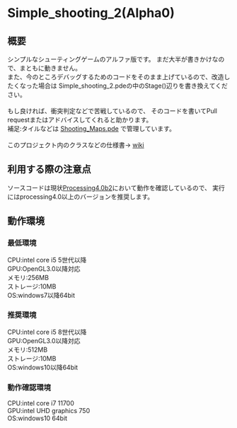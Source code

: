# Simple_shooting_2(Alpha0)
## 概要
シンプルなシューティングゲームのアルファ版です。
まだ大半が書きかけなので、まともに動きません。<br>
また、今のところデバッグするためのコードをそのまま上げているので、改造したくなった場合は
Simple_shooting_2.pdeの中のStage()辺りを書き換えてください。<br><br>
もし良ければ、衝突判定などで苦戦しているので、
そのコードを書いてPull requestまたはアドバイスしてくれると助かります。<br>
補足:タイルなどは
[Shooting_Maps.pde](https://github.com/0b1001100/Simple_shooting_2/blob/master/Shooting_Maps.pde)
で管理しています。<br><br>
このプロジェクト内のクラスなどの仕様書→
[wiki](https://github.com/0b1001100/Simple_shooting_2/wiki)
## 利用する際の注意点
ソースコードは現状[Processing4.0b2](https://processing.org/)において動作を確認しているので、
実行にはprocessing4.0以上のバージョンを推奨します。
## 動作環境
### 最低環境
CPU:intel core i5 5世代以降<br>
GPU:OpenGL3.0以降対応<br>
メモリ:256MB<br>
ストレージ:10MB<br>
OS:windows7以降64bit
### 推奨環境
CPU:intel core i5 8世代以降<br>
GPU:OpenGL3.0以降対応<br>
メモリ:512MB<br>
ストレージ:10MB<br>
OS:windows10以降64bit
### 動作確認環境
CPU:intel core i7 11700<br>
GPU:intel UHD graphics 750<br>
OS:windows10 64bit
